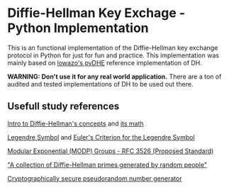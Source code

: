 # Diffie-Hellman Key Exchage - Python Implementation
This is an functional implementation of the Diffie-Hellman key exchange protocol in Python for just for fun and practice. This implementation was mainly based on [lowazo's pyDHE](https://github.com/lowazo/pyDHE) reference implementation of DH. 

**WARNING: Don't use it for any real world application.** There are a ton of audited and tested implementations of DH to be used out there.

## Usefull study references

[Intro to Diffie-Hellman's concepts](https://www.youtube.com/watch?v=NmM9HA2MQGI) and [its math](https://www.youtube.com/watch?v=Yjrfm_oRO0w)

[Legendre Symbol](https://en.wikipedia.org/wiki/Legendre_symbol) and [Euler's Criterion for the Legendre Symbol](https://www.youtube.com/watch?v=o23itWTcEYw)

[Modular Exponential (MODP) Groups - RFC 3526 (Proposed Standard)](https://datatracker.ietf.org/doc/rfc3526/)

["A collection of Diffie-Hellman primes generated by random people"](https://github.com/RedHatProductSecurity/Diffie-Hellman-Primes)

[Cryptographically secure pseudorandom number generator](https://en.wikipedia.org/wiki/Cryptographically_secure_pseudorandom_number_generator)
